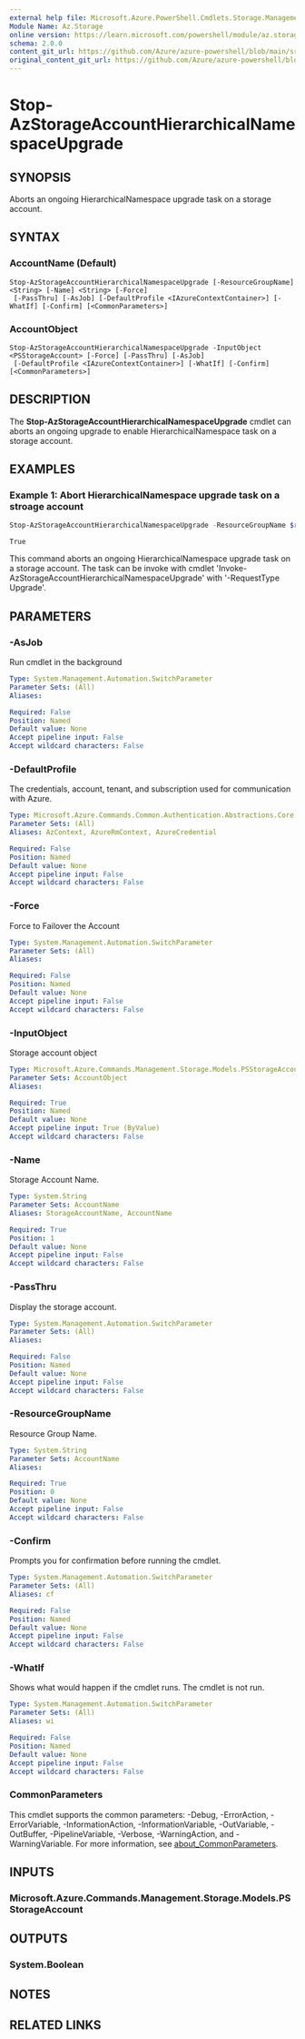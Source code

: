 ```yaml
---
external help file: Microsoft.Azure.PowerShell.Cmdlets.Storage.Management.dll-Help.xml
Module Name: Az.Storage
online version: https://learn.microsoft.com/powershell/module/az.storage/stop-azstorageaccounthierarchicalnamespaceupgrade
schema: 2.0.0
content_git_url: https://github.com/Azure/azure-powershell/blob/main/src/Storage/Storage.Management/help/Stop-AzStorageAccountHierarchicalNamespaceUpgrade.md
original_content_git_url: https://github.com/Azure/azure-powershell/blob/main/src/Storage/Storage.Management/help/Stop-AzStorageAccountHierarchicalNamespaceUpgrade.md
---
```


# Stop-AzStorageAccountHierarchicalNamespaceUpgrade

## SYNOPSIS
Aborts an ongoing HierarchicalNamespace upgrade task on a storage account.

## SYNTAX

### AccountName (Default)
```
Stop-AzStorageAccountHierarchicalNamespaceUpgrade [-ResourceGroupName] <String> [-Name] <String> [-Force]
 [-PassThru] [-AsJob] [-DefaultProfile <IAzureContextContainer>] [-WhatIf] [-Confirm] [<CommonParameters>]
```

### AccountObject
```
Stop-AzStorageAccountHierarchicalNamespaceUpgrade -InputObject <PSStorageAccount> [-Force] [-PassThru] [-AsJob]
 [-DefaultProfile <IAzureContextContainer>] [-WhatIf] [-Confirm] [<CommonParameters>]
```

## DESCRIPTION
The **Stop-AzStorageAccountHierarchicalNamespaceUpgrade** cmdlet can aborts an ongoing upgrade to enable HierarchicalNamespace task on a storage account.

## EXAMPLES

### Example 1: Abort HierarchicalNamespace upgrade task on a stroage account
```powershell
Stop-AzStorageAccountHierarchicalNamespaceUpgrade -ResourceGroupName $rgname -Name $accountName -Force -PassThru
```

```output
True
```

This command aborts an ongoing HierarchicalNamespace upgrade task on a storage account.
The task can be invoke with cmdlet 'Invoke-AzStorageAccountHierarchicalNamespaceUpgrade' with '-RequestType Upgrade'.

## PARAMETERS

### -AsJob
Run cmdlet in the background

```yaml
Type: System.Management.Automation.SwitchParameter
Parameter Sets: (All)
Aliases:

Required: False
Position: Named
Default value: None
Accept pipeline input: False
Accept wildcard characters: False
```

### -DefaultProfile
The credentials, account, tenant, and subscription used for communication with Azure.

```yaml
Type: Microsoft.Azure.Commands.Common.Authentication.Abstractions.Core.IAzureContextContainer
Parameter Sets: (All)
Aliases: AzContext, AzureRmContext, AzureCredential

Required: False
Position: Named
Default value: None
Accept pipeline input: False
Accept wildcard characters: False
```

### -Force
Force to Failover the Account

```yaml
Type: System.Management.Automation.SwitchParameter
Parameter Sets: (All)
Aliases:

Required: False
Position: Named
Default value: None
Accept pipeline input: False
Accept wildcard characters: False
```

### -InputObject
Storage account object

```yaml
Type: Microsoft.Azure.Commands.Management.Storage.Models.PSStorageAccount
Parameter Sets: AccountObject
Aliases:

Required: True
Position: Named
Default value: None
Accept pipeline input: True (ByValue)
Accept wildcard characters: False
```

### -Name
Storage Account Name.

```yaml
Type: System.String
Parameter Sets: AccountName
Aliases: StorageAccountName, AccountName

Required: True
Position: 1
Default value: None
Accept pipeline input: False
Accept wildcard characters: False
```

### -PassThru
Display the storage account.

```yaml
Type: System.Management.Automation.SwitchParameter
Parameter Sets: (All)
Aliases:

Required: False
Position: Named
Default value: None
Accept pipeline input: False
Accept wildcard characters: False
```

### -ResourceGroupName
Resource Group Name.

```yaml
Type: System.String
Parameter Sets: AccountName
Aliases:

Required: True
Position: 0
Default value: None
Accept pipeline input: False
Accept wildcard characters: False
```

### -Confirm
Prompts you for confirmation before running the cmdlet.

```yaml
Type: System.Management.Automation.SwitchParameter
Parameter Sets: (All)
Aliases: cf

Required: False
Position: Named
Default value: None
Accept pipeline input: False
Accept wildcard characters: False
```

### -WhatIf
Shows what would happen if the cmdlet runs.
The cmdlet is not run.

```yaml
Type: System.Management.Automation.SwitchParameter
Parameter Sets: (All)
Aliases: wi

Required: False
Position: Named
Default value: None
Accept pipeline input: False
Accept wildcard characters: False
```

### CommonParameters
This cmdlet supports the common parameters: -Debug, -ErrorAction, -ErrorVariable, -InformationAction, -InformationVariable, -OutVariable, -OutBuffer, -PipelineVariable, -Verbose, -WarningAction, and -WarningVariable. For more information, see [about_CommonParameters](http://go.microsoft.com/fwlink/?LinkID=113216).

## INPUTS

### Microsoft.Azure.Commands.Management.Storage.Models.PSStorageAccount

## OUTPUTS

### System.Boolean

## NOTES

## RELATED LINKS

